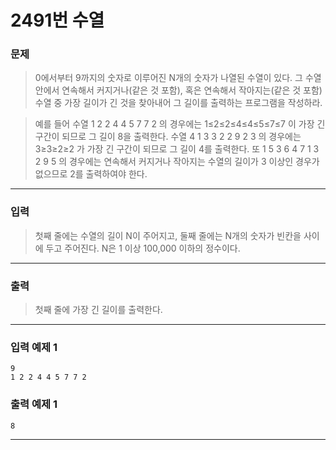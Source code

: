 # 2491번 수열
### 문제
> 0에서부터 9까지의 숫자로 이루어진 N개의 숫자가 나열된 수열이 있다. 그 수열 안에서 연속해서 커지거나(같은 것 포함), 혹은 연속해서 작아지는(같은 것 포함) 수열 중 가장 길이가 긴 것을 찾아내어 그 길이를 출력하는 프로그램을 작성하라. 

> 예를 들어 수열 1 2 2 4 4 5 7 7 2 의 경우에는  1≤2≤2≤4≤4≤5≤7≤7 이 가장 긴 구간이 되므로 그 길이 8을 출력한다. 수열 4 1 3 3 2 2 9 2 3 의 경우에는 3≥3≥2≥2 가 가장 긴 구간이 되므로 그 길이 4를 출력한다. 또 1 5 3 6 4 7 1 3 2 9 5 의 경우에는 연속해서 커지거나 작아지는 수열의 길이가 3 이상인 경우가 없으므로 2를 출력하여야 한다.

---

### 입력
> 첫째 줄에는 수열의 길이 N이 주어지고, 둘째 줄에는 N개의 숫자가 빈칸을 사이에 두고 주어진다. N은 1 이상 100,000 이하의 정수이다.

---

### 출력
> 첫째 줄에 가장 긴 길이를 출력한다.

---

### 입력 예제 1
```
9
1 2 2 4 4 5 7 7 2
```

### 출력 예제 1
```
8
```

---
